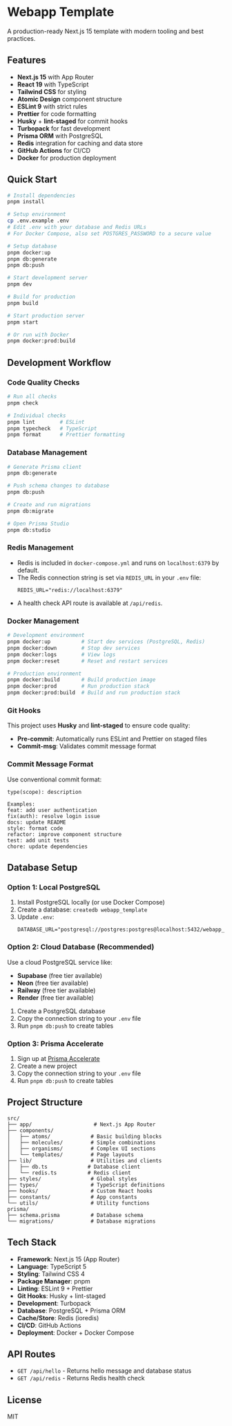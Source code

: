 # Webapp Template

A production-ready Next.js 15 template with modern tooling and best practices.

## Features

- **Next.js 15** with App Router
- **React 19** with TypeScript
- **Tailwind CSS** for styling
- **Atomic Design** component structure
- **ESLint 9** with strict rules
- **Prettier** for code formatting
- **Husky** + **lint-staged** for commit hooks
- **Turbopack** for fast development
- **Prisma ORM** with PostgreSQL
- **Redis** integration for caching and data store
- **GitHub Actions** for CI/CD
- **Docker** for production deployment

## Quick Start

```bash
# Install dependencies
pnpm install

# Setup environment
cp .env.example .env
# Edit .env with your database and Redis URLs
# For Docker Compose, also set POSTGRES_PASSWORD to a secure value

# Setup database
pnpm docker:up
pnpm db:generate
pnpm db:push

# Start development server
pnpm dev

# Build for production
pnpm build

# Start production server
pnpm start

# Or run with Docker
pnpm docker:prod:build
```

## Development Workflow

### Code Quality Checks

```bash
# Run all checks
pnpm check

# Individual checks
pnpm lint        # ESLint
pnpm typecheck   # TypeScript
pnpm format      # Prettier formatting
```

### Database Management

```bash
# Generate Prisma client
pnpm db:generate

# Push schema changes to database
pnpm db:push

# Create and run migrations
pnpm db:migrate

# Open Prisma Studio
pnpm db:studio
```

### Redis Management

- Redis is included in `docker-compose.yml` and runs on `localhost:6379` by default.
- The Redis connection string is set via `REDIS_URL` in your `.env` file:
  ```
  REDIS_URL="redis://localhost:6379"
  ```
- A health check API route is available at `/api/redis`.

### Docker Management

```bash
# Development environment
pnpm docker:up          # Start dev services (PostgreSQL, Redis)
pnpm docker:down        # Stop dev services
pnpm docker:logs        # View logs
pnpm docker:reset       # Reset and restart services

# Production environment
pnpm docker:build       # Build production image
pnpm docker:prod        # Run production stack
pnpm docker:prod:build  # Build and run production stack
```

### Git Hooks

This project uses **Husky** and **lint-staged** to ensure code quality:

- **Pre-commit**: Automatically runs ESLint and Prettier on staged files
- **Commit-msg**: Validates commit message format

### Commit Message Format

Use conventional commit format:

```
type(scope): description

Examples:
feat: add user authentication
fix(auth): resolve login issue
docs: update README
style: format code
refactor: improve component structure
test: add unit tests
chore: update dependencies
```

## Database Setup

### Option 1: Local PostgreSQL

1. Install PostgreSQL locally (or use Docker Compose)
2. Create a database: `createdb webapp_template`
3. Update `.env`:
   ```
   DATABASE_URL="postgresql://postgres:postgres@localhost:5432/webapp_template"
   ```

### Option 2: Cloud Database (Recommended)

Use a cloud PostgreSQL service like:

- **Supabase** (free tier available)
- **Neon** (free tier available)
- **Railway** (free tier available)
- **Render** (free tier available)

1. Create a PostgreSQL database
2. Copy the connection string to your `.env` file
3. Run `pnpm db:push` to create tables

### Option 3: Prisma Accelerate

1. Sign up at [Prisma Accelerate](https://cloud.prisma.io)
2. Create a new project
3. Copy the connection string to your `.env` file
4. Run `pnpm db:push` to create tables

## Project Structure

```
src/
├── app/                    # Next.js App Router
├── components/
│   ├── atoms/             # Basic building blocks
│   ├── molecules/         # Simple combinations
│   ├── organisms/         # Complex UI sections
│   └── templates/         # Page layouts
├── lib/                   # Utilities and clients
│   ├── db.ts             # Database client
│   └── redis.ts          # Redis client
├── styles/                # Global styles
├── types/                 # TypeScript definitions
├── hooks/                 # Custom React hooks
├── constants/             # App constants
└── utils/                 # Utility functions
prisma/
├── schema.prisma          # Database schema
└── migrations/            # Database migrations
```

## Tech Stack

- **Framework**: Next.js 15 (App Router)
- **Language**: TypeScript 5
- **Styling**: Tailwind CSS 4
- **Package Manager**: pnpm
- **Linting**: ESLint 9 + Prettier
- **Git Hooks**: Husky + lint-staged
- **Development**: Turbopack
- **Database**: PostgreSQL + Prisma ORM
- **Cache/Store**: Redis (ioredis)
- **CI/CD**: GitHub Actions
- **Deployment**: Docker + Docker Compose

## API Routes

- `GET /api/hello` - Returns hello message and database status
- `GET /api/redis` - Returns Redis health check

## License

MIT
